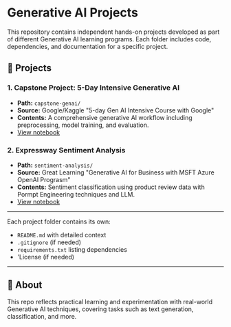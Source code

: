 # Generative AI Projects

This repository contains independent hands-on projects developed as part of different Generative AI learning programs. Each folder includes code, dependencies, and documentation for a specific project.

## 📁 Projects

### 1. Capstone Project: 5-Day Intensive Generative AI
- **Path:** `capstone-genai/`
- **Source:** Google/Kaggle "5-day Gen AI Intensive Course with Google" 
- **Contents:** A comprehensive generative AI workflow including preprocessing, model training, and evaluation.
- [View notebook](capstone-genai/Capstone%20Project%205%20day%20intensive%20Gen%20AI.ipynb)

### 2. Expressway Sentiment Analysis
- **Path:** `sentiment-analysis/`
- **Source:** Great Learning "Generative AI for Business with MSFT Azure OpenAI Prograsm"
- **Contents:** Sentiment classification using product review data with Pormpt Engineering techniques and LLM.
- [View notebook](sentiment-analysis/expressway_sentiment.ipynb)

---

Each project folder contains its own:
- `README.md` with detailed context
- `.gitignore` (if needed)
- `requirements.txt` listing dependencies
- 'License (if needed)

---

## 🧠 About

This repo reflects practical learning and experimentation with real-world Generative AI techniques, covering tasks such as text generation, classification, and more.

